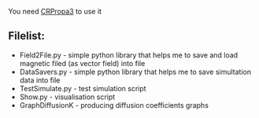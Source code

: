 You need [CRPropa3](http://crpropa.github.io) to use it

## Filelist:

- Field2File.py 	- simple python library that helps me to save and load magnetic filed (as vector field) into file
- DataSavers.py 	- simple python library that helps me to save simultation data into file
- TestSimulate.py 	- test simulation script
- Show.py			- visualisation script
- GraphDiffusionK	- producing diffusion coefficients graphs 
